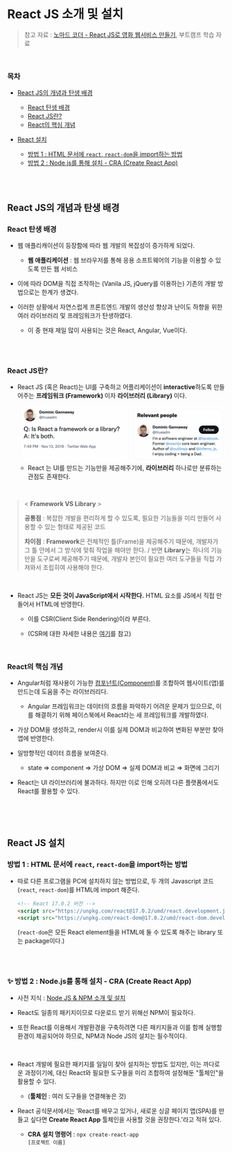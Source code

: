 # React JS 소개 및 설치

> 참고 자료 : <a href="https://nomadcoders.co/react-for-beginners">노마드 코더 - React JS로 영화 웹서비스 만들기</a>, 부트캠프 학습 자료

<br/>

### 목차

- <a href="https://github.com/SangYoonLee1231/TIL/blob/main/React%20JS/about_react.md#react-js%EC%9D%98-%EA%B0%9C%EB%85%90%EA%B3%BC-%ED%83%84%EC%83%9D-%EB%B0%B0%EA%B2%BD">React JS의 개녕과 탄생 배경</a>

  - <a href="https://github.com/SangYoonLee1231/TIL/blob/main/React%20JS/about_react.md#react-%ED%83%84%EC%83%9D-%EB%B0%B0%EA%B2%BD">React 탄생 배경</a>
  - <a href="https://github.com/SangYoonLee1231/TIL/blob/main/React%20JS/about_react.md#react-js%EB%9E%80">React JS란?</a>
  - <a href="https://github.com/SangYoonLee1231/TIL/blob/main/React%20JS/about_react.md#react%EC%9D%98-%ED%95%B5%EC%8B%AC-%EA%B0%9C%EB%85%90">React의 핵심 개념</a>

- <a href="https://github.com/SangYoonLee1231/TIL/blob/main/React%20JS/about_react.md#react-%EC%84%A4%EC%B9%98">React 설치</a>

  - <a href="https://github.com/SangYoonLee1231/TIL/blob/main/React%20JS/about_react.md#%EB%B0%A9%EB%B2%95-1--html-%EB%AC%B8%EC%84%9C%EC%97%90-react-react-dom%EC%9D%84-import%ED%95%98%EB%8A%94-%EB%B0%A9%EB%B2%95">방법 1 : HTML 문서에 <code>react</code>, <code>react-dom</code>을 import하는 방법</a>
  - <a href="https://github.com/SangYoonLee1231/TIL/blob/main/React%20JS/about_react.md#-%EB%B0%A9%EB%B2%95-2--nodejs%EB%A5%BC-%ED%86%B5%ED%95%B4-%EC%84%A4%EC%B9%98---cra-create-react-app">방법 2 : Node.js를 통해 설치 - CRA (Create React App)</a>

<br/><br/>

## React JS의 개념과 탄생 배경

### React 탄생 배경

- 웹 애플리캐이션이 등장함에 따라 웹 개발의 복잡성이 증가하게 되었다.

  - <strong>웹 애플리케이션</strong> : 웹 브라우저를 통해 응용 소프트웨어의 기능을 이용할 수 있도록 만든 웹 서비스

- 이에 따라 DOM을 직접 조작하는 (Vanila JS, jQuery를 이용하는) 기존의 개발 방법으로는 한계가 생겼다.

- 이러한 상황에서 자연스럽게 프론트엔드 개발의 생산성 향상과 난이도 하향을 위한 여러 라이브러리 및 프레임워크가 탄생하였다.

  - 이 중 현재 제일 많이 사용되는 것은 React, Angular, Vue이다.

<br/><br/>

### React JS란?

- React JS (혹은 React)는 UI를 구축하고 어플리케이션이 <strong>interactive</strong>하도록 만들어주는 <strong>프레임워크 (Framework) </strong>이자 <strong>라이브러리 (Library) </strong>이다.

  <img src="img/react-is-both.png" width="650">

  - React 는 UI를 만드는 기능만을 제공해주기에, <strong>라이브러리</strong> 하나로만 분류하는 관점도 존재한다.

<br/>

> < <strong>Framework VS Library</strong> >
>
> <strong>공통점</strong> : 복잡한 개발을 편리하게 할 수 있도록, 필요한 기능들을 미리 만들어 사용할 수 있는 형태로 제공된 코드
>
> <strong>차이점</strong> : <strong>Framework</strong>은 전체적인 틀(Frame)을 제공해주기 때문에, 개발자가 그 틀 안에서 그 방식에 맞춰 작업을 해야만 한다. / 반면 <strong>Library</strong>는 하나의 기능만을 도구로써 제공해주기 때문에, 개발자 본인이 필요한 여러 도구들을 직접 가져와서 조립히여 사용해야 한다.

<br/>

- React JS는 <strong>모든 것이 JavaScript에서 시작한다.</strong> HTML 요소를 JS에서 직접 만들어서 HTML에 반영한다.

  - 이를 CSR(Client Side Rendering)이라 부른다.

  - (CSR에 대한 자세한 내용은 <a href="https://github.com/SangYoonLee1231/TIL/blob/main/NextJS/ssr_vs_csr.md">여기</a>를 참고)

<br/>

### <strong>React의 핵심 개념</strong>

- Angular처럼 재사용이 가능한 <a href="https://github.com/SangYoonLee1231/TIL/blob/main/React%20JS/react_jsx.md#%EC%BB%B4%ED%8F%AC%EB%84%8C%ED%8A%B8">컴포넌트(Component)</a>를 조합하여 웹사이트(앱)를 만드는데 도움을 주는 라이브러리다.

  - Angular 프레임워크는 데이터의 흐름을 파악하기 어려운 문제가 있으므로, 이를 해결하기 위해 페이스북에서 React라는 새 프레임워크를 개발하였다.

- 가상 DOM을 생성하고, render시 이를 실제 DOM과 비교하여 변화된 부분만 찾아 앱에 반영한다.

- 일방향적인 데이터 흐름을 보여준다.

  - state ⇒ component ⇒ 가상 DOM ⇒ 실제 DOM과 비교 ⇒ 화면에 그리기

- React는 UI 라이브러리에 불과하다. 하지만 이로 인해 오히려 다른 플랫폼에서도 React를 활용할 수 있다.

<br/><br/><br/>

## React JS 설치

### 방법 1 : HTML 문서에 <code>react</code>, <code>react-dom</code>을 import하는 방법

- 따로 다른 프로그램을 PC에 설치하지 않는 방법으로, 두 개의 Javascript 코드(<code>react</code>, <code>react-dom</code>)를 HTML에 import 해준다.

  ```html
  <!-- React 17.0.2 버전 -->
  <script src="https://unpkg.com/react@17.0.2/umd/react.development.js"></script>
  <script src="https://unpkg.com/react-dom@17.0.2/umd/react-dom.development.js"></script>
  ```

  (<code>react-dom</code>은 모든 React element들을 HTML에 둘 수 있도록 해주는 library 또는 package이다.)

<br/><br/>

### ✨ 방법 2 : Node.js를 통해 설치 - CRA (Create React App)

- 사전 지식 : <a href="">Node JS & NPM 소개 및 설치</a>

- React도 일종의 패키지이므로 다운로드 받기 위해선 NPM이 필요하다.

- 또한 React를 이용해서 개발환경을 구축하려면 다른 패키지들과 이를 함께 실행할 환경이 제공되어야 하므로, NPM과 Node JS의 설치는 필수적이다.

<br/>

- React 개발에 필요한 패키지를 일일이 찾아 설치하는 방법도 있지만, 이는 까다로운 과정이기에, 대신 React와 필요한 도구들을 미리 조합하여 설정해둔 "툴체인"을 활용할 수 있다.

  - (<strong>툴체인</strong> : 여러 도구들을 연결해놓은 것)

- React 공식문서에서는 'React를 배우고 있거나, 새로운 싱글 페이지 앱(SPA)를 만들고 싶다면 <strong>Create React App</strong> 툴체인을 사용할 것을 권장한다.'라고 적혀 있다.

  - <strong>CRA 설치 명령어</strong> : <code>npx create-react-app [프로젝트 이름]</code>

<br/>
